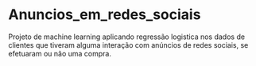 # Anuncios_em_redes_sociais
Projeto de machine learning aplicando regressão logistica nos dados de clientes que tiveram alguma interação com anúncios de redes sociais, se efetuaram ou não uma compra.
